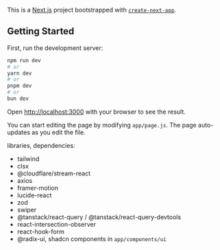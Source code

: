 This is a [Next.js](https://nextjs.org/) project bootstrapped with [`create-next-app`](https://github.com/vercel/next.js/tree/canary/packages/create-next-app).

## Getting Started

First, run the development server:

```bash
npm run dev
# or
yarn dev
# or
pnpm dev
# or
bun dev
```

Open [http://localhost:3000](http://localhost:3000) with your browser to see the result.

You can start editing the page by modifying `app/page.js`. The page auto-updates as you edit the file.

libraries, dependencies:
- tailwind
- clsx
- @cloudflare/stream-react
- axios
- framer-motion
- lucide-react
- zod
- swiper
- @tanstack/react-query / @tanstack/react-query-devtools
- react-intersection-observer
- react-hook-form
- @radix-ui, shadcn components in `app/components/ui`

